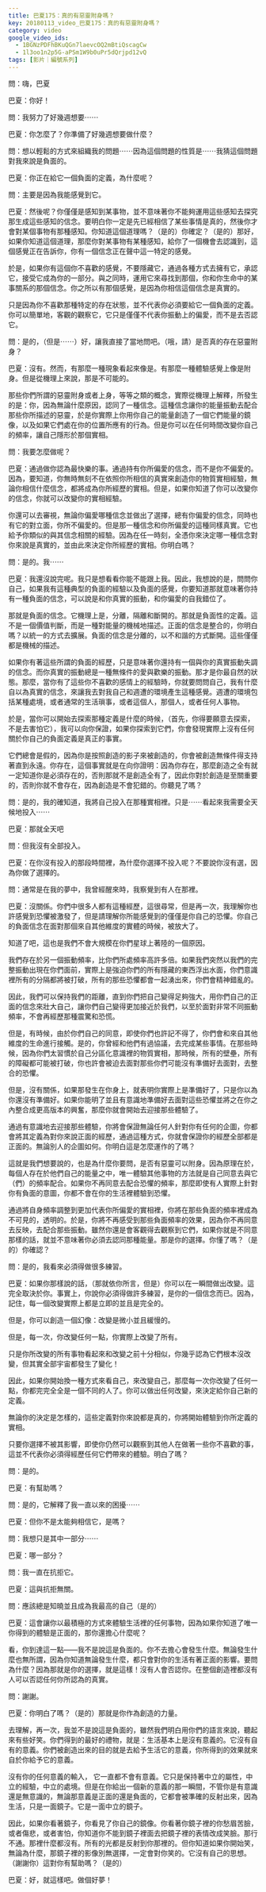```yaml
---
title: 巴夏175：真的有惡靈附身嗎？
key: 20180113_video_巴夏175：真的有惡靈附身嗎？
category: video
google_video_ids:
  - 1BGNzPDFhBKuQGn7laevcOQ2mBtiQscagCw
  - 1l3oo1n2p5G-aPSm1W9b0uPr5dQrjpd12vQ
tags: [影片｜編號系列]
---
```


問：嗨，巴夏

巴夏：你好！

問：我努力了好幾週想要⋯⋯

巴夏：你怎麼了？你準備了好幾週想要做什麼？

問：想以輕鬆的方式來組織我的問題⋯⋯因為這個問題的性質是⋯⋯我猜這個問題對我來說是負面的。

巴夏：你正在給它一個負面的定義，為什麼呢？

問：主要是因為我能感覺到它。

巴夏：然後呢？你僅僅是感知到某事物，並不意味著你不能夠運用這些感知去探究那生成這些感知的信念。要明白你一定是先已經相信了某些事情是真的，然後你才會對某個事物有那種感知。你知道這個道理嗎？（是的）你確定？（是的）那好，如果你知道這個道理，那麼你對某事物有某種感知，給你了一個機會去認識到，這個感覺正在告訴你，你有一個信念正在聲中這一特定的感覺。

於是，如果你有這個你不喜歡的感覺，不要隱藏它，通過各種方式去擁有它，承認它，接受它成為你的一部分。與之同時，運用它來尋找到那個，你和你生命中的某事關系的那個信念。你之所以有那個感覺，是因為你相信這個信念是真實的。

只是因為你不喜歡那種特定的存在狀態，並不代表你必須要給它一個負面的定義。你可以簡單地，客觀的觀察它，它只是僅僅不代表你振動上的偏愛，而不是去否認它。

問：是的，（但是⋯⋯）好，讓我直接了當地問吧。（哦，請）是否真的存在惡靈附身？

巴夏：沒有。然而，有那麼一種現象看起來像是。有那麼一種體驗感覺上像是附身。但是從機理上來說，那是不可能的。

那些你們所謂的惡靈附身或者上身，等等之類的概念，實際從機理上解釋，所發生的是：你，因為無論什麼原因，認同了一種信念。這種信念讓你的能量振動去配合那些你所描述的惡靈，於是你實際上你用你自己的能量創造了一個它們能量的鏡像，以及如果它們處在你的位置所應有的行為。但是你可以在任何時間改變你自己的頻率，讓自己隱形於那個實相。

問：我要怎麼做呢？

巴夏：通過做你認為最快樂的事。通過持有你所偏愛的信念，而不是你不偏愛的。因為，要知道，你無時無刻不在依照你所相信的真實來創造你的物質實相經驗，無論你相信什麼信念，都將成為你所經歷的實相。但是，如果你知道了你可以改變你的信念，你就可以改變你的實相經驗。

你還可以去審視，無論你偏愛哪種信念並做出了選擇，總有你偏愛的信念，同時也有它的對立面，你所不偏愛的。但是那一種信念和你所偏愛的這種同樣真實。它也給予你類似的與其信念相關的經驗。因為在任一時刻，全憑你來決定哪一種信念對你來說是真實的，並由此來決定你所經歷的實相。你明白嗎？

問：是的。我⋯⋯

巴夏：我還沒說完呢。我只是想看看你能不能跟上我。因此，我想說的是，問問你自己，如果我有這種典型的負面的經驗以及負面的感覺，你要知道那就意味著你持有一種負面的信念，可以說是和你真實的振動，和你偏愛的自我錯位了。

那就是負面的信念。它機理上是，分離，隔離和斷開的。那就是負面性的定義。這不是一個價值判斷，而是一種對能量的機械地描述。正面的信念是整合的，你明白嗎？以統一的方式去擴展。負面的信念是分離的，以不和諧的方式斷開。這些僅僅都是機械的描述。

如果你有著這些所謂的負面的經歷，只是意味著你還持有一個與你的真實振動失調的信念。而你真實的振動總是一種無條件的愛與歡樂的振動。那才是你最自然的狀態。那麼，當你有了這些你不喜歡的感情上的經驗時，你就要問問自己，我有什麼自以為真實的信念，來讓我去對我自己和週遭的環境產生這種感覺。週遭的環境包括某種處境，或者通常的生活瑣事，或者這個人，那個人，或者任何人事物。

於是，當你可以開始去探索那種定義是什麼的時候，（首先，你得要願意去探索，不是去害怕它），我可以向你保證，如果你探索到它們，你會發現實際上沒有任何關於你自己的負面定義是真正的事實。

它們總會是假的，因為你是按照創造的影子來被創造的，你會被創造無條件得支持著直到永遠。你存在，這個事實就是在向你證明：因為你存在，那麼創造之全有就一定知道你是必須存在的，否則那就不是創造全有了，因此你對於創造是至關重要的，否則你就不會存在，因為創造是不會犯錯的。你聽見了嗎？

問：是的，我的確知道，我將自己投入在那種實相裡。只是⋯⋯看起來我需要全天候地投入⋯⋯

巴夏：那就全天吧

問：但我沒有全部投入。

巴夏：在你沒有投入的那段時間裡，為什麼你選擇不投入呢？不要說你沒有選，因為你做了選擇的。

問：通常是在我的夢中，我曾經醒來時，我察覺到有人在那裡。

巴夏：沒關係。你們中很多人都有這種經歷，這很尋常，但是再一次，我理解你也許感覺到恐懼被激發了，但是請理解你所能感覺到的僅僅是你自己的恐懼。你自己的負面信念在面對那個來自其他維度的實體的時候，被放大了。

知道了吧，這也是我們不會大規模在你們星球上著陸的一個原因。

我們存在於另一個振動頻率，比你們所處頻率高許多倍。如果我們突然以我們的完整振動出現在你們面前，實際上是強迫你們的所有隱藏的東西浮出水面，你們意識裡所有的分隔都將被打破，所有的那些恐懼都會一起湧出來，你們會精神錯亂的。

因此，我們可以保持我們的距離，直到你們把自己變得足夠強大，用你們自己的正面的信念來壯大自己，讓你們自己變得更加接近於我們，以至於面對非常不同振動頻率，不會再經歷那種震驚和恐慌。

但是，有時候，由於你們自己的同意，即使你們也許記不得了，你們會和來自其他維度的生命進行接觸。是的，你曾經和他們有過協議，去完成某些事情。在那些時候，因為你們太習慣於自己分區化意識裡的物質實相，那時候，所有的壁壘，所有的障礙都可能被打破，你也許會被迫去面對那些你們可能沒有準備好去面對，去整合的恐懼。

但是，沒有關係，如果那發生在你身上，就表明你實際上是準備好了，只是你以為你還沒有準備好。如果你能明了並且有意識地準備好去面對這些恐懼並將之在你之內整合成更高版本的興奮，那麼你就會開始去迎接那些體驗了。

通過有意識地去迎接那些體驗，你將會保證無論任何人針對你有任何的企圖，你都會將其定義為對你來說正面的經歷，通過這種方式，你就會保證你的經歷全部都是正面的。無論別人的企圖如何。你明白這是怎麼運作的了嗎？

這就是我們想要說的，也是為什麼你要問，是否有惡靈可以附身。因為原理在於，每個人存在於他們自己的能量之中，唯一體驗其他事物的方法就是自己同意去與它（們）的頻率配合。如果你不再同意去配合恐懼的頻率，那麼即使有人實際上針對你有負面的意圖，你都不會在你的生活裡體驗到恐懼。

通過將自身頻率調整到更加代表你所偏愛的實相裡，你將在那些負面的頻率裡成為不可見的，透明的。於是，你將不再感受到那些負面頻率的效果，因為你不再同意去反映，去配合那些振動。雖然你還是會客觀得去觀察到它們，如果你就是不同意那樣的話，就並不意味著你必須去認同那種能量。那是你的選擇。你懂了嗎？（是的）你確認？

問：是的，我看來必須得做很多練習。

巴夏：如果你那樣說的話，（那就依你所言，但是）你可以在一瞬間做出改變。這完全取決於你。事實上，你說你必須得做許多練習，是你的一個信念而已。因為，記住，每一個改變實際上都是立即的並且是完全的。

但是，你可以創造一個幻像：改變是微小並且緩慢的。

但是，每一次，你改變任何一點，你實際上改變了所有。

只是你所改變的所有事物看起來和改變之前十分相似，你幾乎認為它們根本沒改變，但其實全部宇宙都發生了變化！

因此，如果你開始換一種方式來看自己，來改變自己，那麼每一次你改變了任何一點，你都完完全全是一個不同的人了。你可以做出任何改變，來決定給你自己新的定義。

無論你的決定是怎樣的，這些定義對你來說都是真的，你將開始體驗到你所定義的實相。

只要你選擇不被其影響，即使你仍然可以觀察到其他人在做著一些你不喜歡的事，這並不代表你必須得經歷任何它們帶來的體驗。明白了嗎？

問：是的。

巴夏：有幫助嗎？

問：是的，它解釋了我一直以來的困擾⋯⋯

巴夏：但你不是太能夠相信它，是嗎？

問：我想只是其中一部分⋯⋯

巴夏：哪一部分？

問：我一直在抗拒它。

巴夏：這與抗拒無關。

問：應該總是知曉並且成為我最高的自己（是的）

巴夏：這會讓你以最積極的方式來體驗生活裡的任何事物，因為如果你知道了唯一你得到的體驗是正面的，那你還擔心什麼呢？

看，你到達這一點——我不是說這是負面的。你不去擔心會發生什麼。無論發生什麼也無所謂，因為你知道無論發生什麼，都只會對你的生活有著正面的影響。要問為什麼？因為那就是你的選擇，就是這樣！沒有人會否認你。在整個創造裡都沒有人可以否認任何你所認為的真實。

問：謝謝。

巴夏：你明白了嗎？（是的）那就是你作為創造的力量。

去理解，再一次，我並不是說這是負面的，雖然我們明白用你們的語言來說，聽起來有些好笑。你們得到的最好的禮物，就是：生活基本上是沒有意義的。它沒有自有的意義。你們被創造出來的目的就是去給予生活它的意義，你所得到的效果就來自於你給予它的意義。

沒有你的任何意義的輸入， 它一直都不會有意義。它只是保持著中立的屬性，中立的經驗，中立的處境。但是在你給出一個新的意義的那一瞬間，不管你是有意識還是無意識的，無論那意義是正面的還是負面的，它都會被準確的反射出來，因為生活，只是一面鏡子。它是一面中立的鏡子。

因此，如果你看著鏡子，你看見了你自己的鏡像。你看著你鏡子裡的你愁眉苦臉，或者傷悲，或者害怕，你知道你不能到鏡子裡面去把鏡子裡的表情改成笑臉。那行不通。那裡什麼都沒有。所有的光都是反射到你那裡的。但你知道如果你開始笑，無論為什麼，那鏡子裡的影像別無選擇，一定會對你笑的。它沒有自己的思想。（謝謝你）這對你有幫助嗎？（是的）

巴夏：好，就這樣吧。做個好夢！
